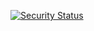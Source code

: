 [![Security Status](https://www.murphysec.com/platform3/v31/badge/1656937928406749184.svg)](https://www.murphysec.com/console/report/1656930159880458240/1656937928406749184)
